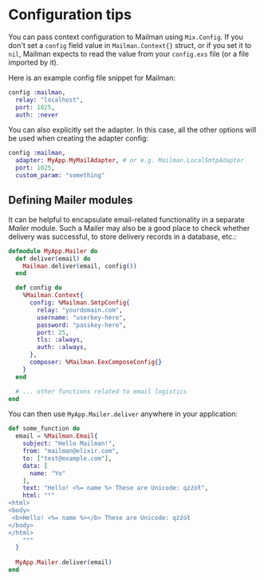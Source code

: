 # Configuration tips

You can pass context configuration to Mailman using `Mix.Config`. If you don't set a `config` field value in `Mailman.Context{}` struct, or if you set it to `nil`, Mailman expects to read the value from your `config.exs` file (or a file imported by it).

Here is an example config file snippet for Mailman:

```elixir
config :mailman,
  relay: "localhost",
  port: 1025,
  auth: :never
```

You can also explicitly set the adapter. In this case, all the other options will be used when creating the adapter config:

```elixir
config :mailman,
  adapter: MyApp.MyMailAdapter, # or e.g. Mailman.LocalSmtpAdapter
  port: 1025,
  custom_param: "something"
```

## Defining Mailer modules
It can be helpful to encapsulate email-related functionality in a separate *Mailer* module. Such a Mailer may also be a good place to check whether delivery was successful, to store delivery records in a database, etc.:

```elixir
defmodule MyApp.Mailer do
  def deliver(email) do
    Mailman.deliver(email, config())
  end

  def config do
    %Mailman.Context{
      config: %Mailman.SmtpConfig{
        relay: "yourdomain.com",
        username: "userkey-here",
        password: "passkey-here",
        port: 25,
        tls: :always,
        auth: :always,
      },
      composer: %Mailman.EexComposeConfig{}
    }
  end

  # ... other functions related to email logistics
end
```

You can then use `MyApp.Mailer.deliver` anywhere in your application:
```elixir
def some_function do
  email = %Mailman.Email{
    subject: "Hello Mailman!",
    from: "mailman@elixir.com",
    to: ["test@example.com"],
    data: [
      name: "Yo"
    ],
    text: "Hello! <%= name %> These are Unicode: qżźół",
    html: """
<html>
<body>
 <b>Hello! <%= name %></b> These are Unicode: qżźół
</body>
</html>
    """
  }
   
  MyApp.Mailer.deliver(email)
end
```
